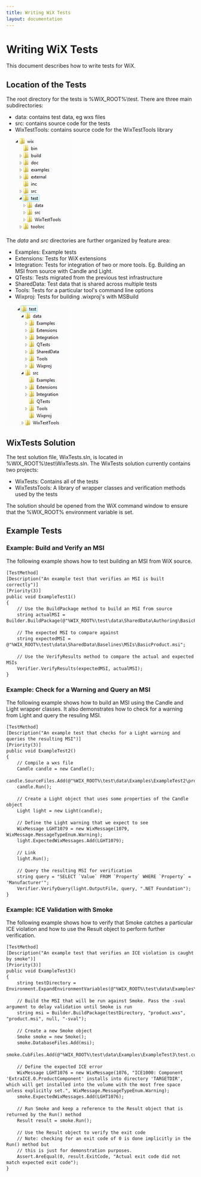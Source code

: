 ```yaml
---
title: Writing WiX Tests
layout: documentation
---
```

# Writing WiX Tests

This document describes how to write tests for WiX.

## Location of the Tests

The root directory for the tests is %WIX_ROOT%\test. There are three main subdirectories:

* data: contains test data, eg wxs files
* src: contains source code for the tests
* WixTestTools: contains source code for the WixTestTools library

![Test Directory Tree](../../content/tests_writingtests_directorytree1.jpg)

The *data* and *src* directories are further organized by feature area:

* Examples: Example tests
* Extensions: Tests for WiX extensions
* Integration: Tests for integration of two or more tools. Eg. Building an MSI from source with Candle and Light.
* QTests: Tests migrated from the previous test infrastructure
* SharedData: Test data that is shared across multiple tests
* Tools: Tests for a particular tool&apos;s command line options
* Wixproj: Tests for building .wixproj&apos;s with MSBuild

![Test Directory Tree](../../content/tests_writingtests_directorytree2.jpg)

## WixTests Solution

The test solution file, WixTests.sln, is located in %WIX_ROOT%\test\WixTests.sln. The WixTests solution currently contains two projects:

* WixTests: Contains all of the tests
* WixTestsTools: A library of wrapper classes and verification methods used by the tests

The solution should be opened from the WiX command window to ensure that the %WIX_ROOT% environment variable is set.

## Example Tests

### Example: Build and Verify an MSI

The following example shows how to test building an MSI from WiX source.

    [TestMethod]
    [Description("An example test that verifies an MSI is built correctly")]
    [Priority(3)]
    public void ExampleTest1()
    {
        // Use the BuildPackage method to build an MSI from source
        string actualMSI = Builder.BuildPackage(@"%WIX_ROOT%\test\data\SharedData\Authoring\BasicProduct.wxs");
        
        // The expected MSI to compare against
        string expectedMSI = @"%WIX_ROOT%\test\data\SharedData\Baselines\MSIs\BasicProduct.msi";
        
        // Use the VerifyResults method to compare the actual and expected MSIs
        Verifier.VerifyResults(expectedMSI, actualMSI);
    }

### Example: Check for a Warning and Query an MSI

The following example shows how to build an MSI using the Candle and Light wrapper classes. It also demonstrates how to check for a warning from Light and query the resuling MSI.

    [TestMethod]
    [Description("An example test that checks for a Light warning and queries the resulting MSI")]
    [Priority(3)]
    public void ExampleTest2()
    {
        // Compile a wxs file
        Candle candle = new Candle();
        candle.SourceFiles.Add(@"%WIX_ROOT%\test\data\Examples\ExampleTest2\product.wxs");
        candle.Run();
        
        // Create a Light object that uses some properties of the Candle object
        Light light = new Light(candle);
        
        // Define the Light warning that we expect to see
        WixMessage LGHT1079 = new WixMessage(1079, WixMessage.MessageTypeEnum.Warning);
        light.ExpectedWixMessages.Add(LGHT1079);
        
        // Link
        light.Run();
        
        // Query the resulting MSI for verification
        string query = "SELECT `Value` FROM `Property` WHERE `Property` = 'Manufacturer'";
        Verifier.VerifyQuery(light.OutputFile, query, ".NET Foundation");
    }

### Example: ICE Validation with Smoke

The following example shows how to verify that Smoke catches a particular ICE violation and how to use the Result object to perform further verification.

    [TestMethod]
    [Description("An example test that verifies an ICE violation is caught by smoke")]
    [Priority(3)]
    public void ExampleTest3()
    {
        string testDirectory = Environment.ExpandEnvironmentVariables(@"%WIX_ROOT%\test\data\Examples\ExampleTest3");
        
        // Build the MSI that will be run against Smoke. Pass the -sval argument to delay validation until Smoke is run
        string msi = Builder.BuildPackage(testDirectory, "product.wxs", "product.msi", null, "-sval");
        
        // Create a new Smoke object
        Smoke smoke = new Smoke();
        smoke.DatabaseFiles.Add(msi);
        smoke.CubFiles.Add(@"%WIX_ROOT%\test\data\Examples\ExampleTest3\test.cub");
        
        // Define the expected ICE error
        WixMessage LGHT1076 = new WixMessage(1076, "ICE1000: Component 'ExtraICE.0.ProductComponent' installs into directory 'TARGETDIR', which will get installed into the volume with the most free space unless explicitly set.", WixMessage.MessageTypeEnum.Warning);
        smoke.ExpectedWixMessages.Add(LGHT1076);
        
        // Run Smoke and keep a reference to the Result object that is returned by the Run() method
        Result result = smoke.Run();
        
        // Use the Result object to verify the exit code
        // Note: checking for an exit code of 0 is done implicitly in the Run() method but
        // this is just for demonstration purposes.
        Assert.AreEqual(0, result.ExitCode, "Actual exit code did not match expected exit code");
    }
